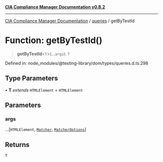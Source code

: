 [**CIA Compliance Manager Documentation v0.8.2**](../../../README.md)

***

[CIA Compliance Manager Documentation](../../../globals.md) / [queries](../README.md) / getByTestId

# Function: getByTestId()

> **getByTestId**\<`T`\>(...`args`): `T`

Defined in: node\_modules/@testing-library/dom/types/queries.d.ts:298

## Type Parameters

• **T** *extends* `HTMLElement` = `HTMLElement`

## Parameters

### args

...\[`HTMLElement`, [`Matcher`](../../../type-aliases/Matcher.md), [`MatcherOptions`](../../../interfaces/MatcherOptions.md)\]

## Returns

`T`

